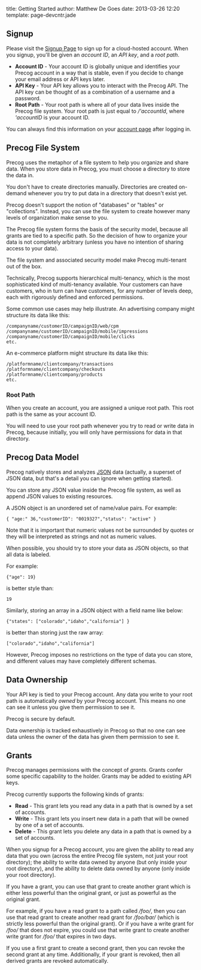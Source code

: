 title: Getting Started
author: Matthew De Goes 
date: 2013-03-26 12:20 
template: page-devcntr.jade

## Signup

Please visit the [Signup Page](https://www.precog.com/account/login/) to sign
up for a cloud-hosted account. When you signup, you'll be given an *account ID*, 
an *API key*, and a *root path*. 

  * **Account ID** - Your account ID is globally unique and identifies your Precog account in a way that is stable, even if you decide to change your email address or API keys later.
  * **API Key** - Your API key allows you to interact with the Precog API. The API key can be thought of as a combination of a username and a password.
  * **Root Path** - Your root path is where all of your data lives inside the Precog file system. Your root path is just equal to */'accountId*, where *'accountID* is your account ID.

You can always find this information on your [account page](https://www.precog.com/account/) after logging in.

## Precog File System

Precog uses the metaphor of a file system to help you organize and share data.
When you store data in Precog, you must choose a directory to store the
data in.

You don't have to create directories manually. Directories are
created on-demand whenever you try to put data in a directory that doesn't
exist yet.

Precog doesn't support the notion of "databases" or "tables" or "collections".
Instead, you can use the file system to create however many levels of
organization make sense to you.

The Precog file system forms the basis of the security model, because all
grants are tied to a specific path. So the decision of how to organize your 
data is not completely arbitrary (unless you have no intention of sharing 
access to your data).

The file system and associated security model make Precog multi-tenant out of the box.

Technically, Precog supports hierarchical multi-tenancy, which is the most
sophisticated kind of multi-tenancy available. Your customers can have
customers, who in turn can have customers, for any number of levels deep, each
with rigorously defined and enforced permissions.

Some common use cases may help illustrate. An advertising company might
structure its data like this:

    /companyname/customerID/campaignID/web/cpm
    /companyname/customerID/campaignID/mobile/impressions
    /companyname/customerID/campaignID/mobile/clicks    
    etc.

An e-commerce platform might structure its data like this:

    /platformname/clientcompany/transactions
    /platformname/clientcompany/checkouts
    /platformname/clientcompany/products
    etc.

### Root Path

When you create an account, you are assigned a unique root path. This root
path is the same as your account ID.

You will need to use your root path whenever you try to read or write data
in Precog, because initially, you will only have permissions for data in 
that directory.

## Precog Data Model

Precog natively stores and analyzes [JSON](http://www.json.org/) data (actually, a superset of JSON data, but that's a detail you can ignore when getting started).

You can store any JSON value inside the Precog file system, as well as append JSON values to existing resources.

A JSON object is an unordered set of name/value pairs. For example:
        
    { "age:" 36,"customerID": "0019327","status": "active" }    

Note that it is important that numeric values not be surrounded by quotes or
they will be interpreted as strings and not as numeric values.

When possible, you should try to store your data as JSON objects, so that all data is labeled. 

For example:

    {"age": 19}        

is better style than:

    19

Similarly, storing an array in a JSON object with a field name like below:

    {"states": ["colorado","idaho","california"] }    

is better than storing just the raw array:
    
    ["colorado","idaho","california"]
  
However, Precog imposes no restrictions on the type of data you can store, and different values may have completely different schemas.

## Data Ownership

Your API key is tied to your Precog account. Any data you write to your root
path is automatically *owned* by your Precog account. This means no one can
see it unless you give them permission to see it.

Precog is secure by default.

Data ownership is tracked exhaustively in Precog so that no one can see
data unless the owner of the data has given them permission to see it.

## Grants

Precog manages permissions with the concept of *grants*. Grants confer some specific capability to the holder. Grants may be added to existing API keys.

Precog currently supports the following kinds of grants:

  * **Read** - This grant lets you read any data in a path that is owned by a set of accounts.
  * **Write** - This grant lets you insert new data in a path that will be owned by one of a set of accounts.
  * **Delete** - This grant lets you delete any data in a path that is owned by a set of accounts.
  
When you signup for a Precog account, you are given the ability to read any data that you own
(across the entire Precog file system, not just your root directory);
the ability to write data owned by anyone (but only inside your root directory), and the 
ability to delete data owned by anyone (only inside your root directory).

If you have a grant, you can use that grant to create another grant which is
either less powerful than the original grant, or just as powerful as the
original grant.

For example, if you have a read grant to a path called */foo/*, then you can use
that read grant to create another read grant for */foo/bar/* (which is strictly
less powerful than the original grant). Or if you have a write grant for */foo/*
that does not expire, you could use that write grant to create another write
grant for */foo/* that expires in two days.

If you use a first grant to create a second grant, then you can revoke the second 
grant at any time. Additionally, if your grant is revoked, then all derived grants 
are revoked automatically.